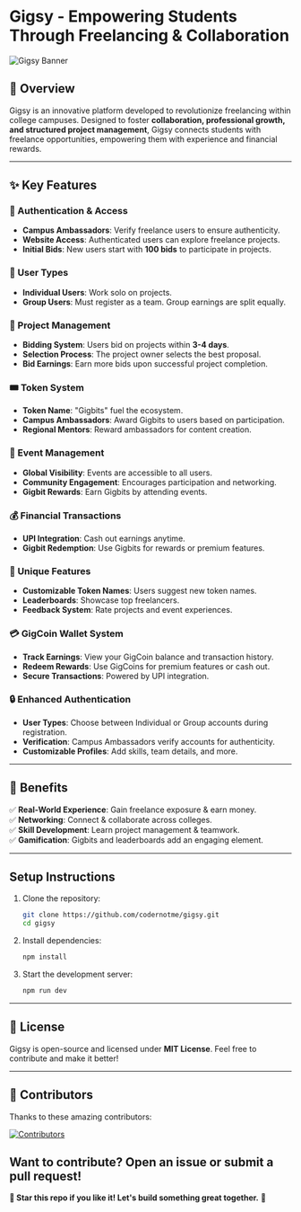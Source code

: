 # Gigsy - Empowering Students Through Freelancing & Collaboration

![Gigsy Banner](https://res.cloudinary.com/dsewvobxg/image/upload/v1742117656/nbcmjjrg9sj4h5ycid75.png)

## 🚀 Overview
Gigsy is an innovative platform developed to revolutionize freelancing within college campuses. Designed to foster **collaboration, professional growth, and structured project management**, Gigsy connects students with freelance opportunities, empowering them with experience and financial rewards.

---

## ✨ Key Features

### 🔑 Authentication & Access
- **Campus Ambassadors**: Verify freelance users to ensure authenticity.
- **Website Access**: Authenticated users can explore freelance projects.
- **Initial Bids**: New users start with **100 bids** to participate in projects.

### 👥 User Types
- **Individual Users**: Work solo on projects.
- **Group Users**: Must register as a team. Group earnings are split equally.

### 📌 Project Management
- **Bidding System**: Users bid on projects within **3-4 days**.
- **Selection Process**: The project owner selects the best proposal.
- **Bid Earnings**: Earn more bids upon successful project completion.

### 🎟 Token System
- **Token Name**: "Gigbits" fuel the ecosystem.
- **Campus Ambassadors**: Award Gigbits to users based on participation.
- **Regional Mentors**: Reward ambassadors for content creation.

### 🎉 Event Management
- **Global Visibility**: Events are accessible to all users.
- **Community Engagement**: Encourages participation and networking.
- **Gigbit Rewards**: Earn Gigbits by attending events.

### 💰 Financial Transactions
- **UPI Integration**: Cash out earnings anytime.
- **Gigbit Redemption**: Use Gigbits for rewards or premium features.

### 🌟 Unique Features
- **Customizable Token Names**: Users suggest new token names.
- **Leaderboards**: Showcase top freelancers.
- **Feedback System**: Rate projects and event experiences.

### 💳 GigCoin Wallet System
- **Track Earnings**: View your GigCoin balance and transaction history.
- **Redeem Rewards**: Use GigCoins for premium features or cash out.
- **Secure Transactions**: Powered by UPI integration.

### 🔒 Enhanced Authentication
- **User Types**: Choose between Individual or Group accounts during registration.
- **Verification**: Campus Ambassadors verify accounts for authenticity.
- **Customizable Profiles**: Add skills, team details, and more.

---

## 🎯 Benefits
✅ **Real-World Experience**: Gain freelance exposure & earn money.  
✅ **Networking**: Connect & collaborate across colleges.  
✅ **Skill Development**: Learn project management & teamwork.  
✅ **Gamification**: Gigbits and leaderboards add an engaging element.  

---

## Setup Instructions

1. Clone the repository:
   ```bash
   git clone https://github.com/codernotme/gigsy.git
   cd gigsy
   ```

2. Install dependencies:
   ```bash
   npm install
   ```

3. Start the development server:
   ```bash
   npm run dev
   ```

---

## 📜 License
Gigsy is open-source and licensed under **MIT License**. Feel free to contribute and make it better!

---

## 🌟 Contributors
Thanks to these amazing contributors:

[![Contributors](https://contrib.rocks/image?repo=codernotme/gigsy)](https://github.com/codernotme/gigsy/graphs/contributors)

Want to contribute? Open an issue or submit a pull request!
---

**🌟 Star this repo if you like it! Let's build something great together.** 🚀

